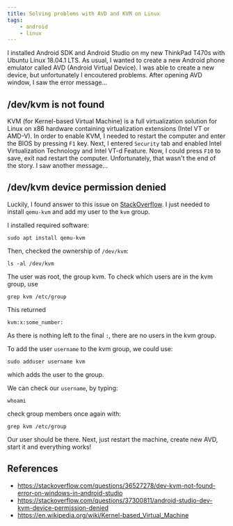 ```yaml
---
title: Solving problems with AVD and KVM on Linux
tags:
    - android
    - linux
---
```


I installed Android SDK and Android Studio on my new ThinkPad T470s with Ubuntu Linux 18.04.1 LTS. As usual, I wanted to create a new Android phone emulator called AVD (Android Virtual Device). I was able to create a new device, but unfortunately I encoutered problems. After opening AVD window, I saw the error message...

## /dev/kvm is not found

KVM (for Kernel-based Virtual Machine) is a full virtualization solution for Linux on x86 hardware containing virtualization extensions (Intel VT or AMD-V). In order to enable KVM, I needed to restart the computer and enter the BIOS by pressing `F1` key. Next, I entered `Security` tab and enabled Intel Virtualization Technology and Intel VT-d Feature. Now, I could press `F10` to save, exit nad restart the computer. Unfortunately, that wasn't the end of the story. I saw another message...

## /dev/kvm device permission denied

Luckily, I found answer to this issue on [StackOverflow](https://stackoverflow.com/questions/37300811/android-studio-dev-kvm-device-permission-denied$). I just needed to install `qemu-kvm` and add my user to the `kvm` group.

I installed required software:

```
sudo apt install qemu-kvm
```

Then, checked the ownership of `/dev/kvm`:

```
ls -al /dev/kvm
```

The user was root, the group kvm. To check which users are in the kvm group, use

```
grep kvm /etc/group
```

This returned

```
kvm:x:some_number:
```

As there is nothing left to the final `:`, there are no users in the kvm group.

To add the user `username` to the kvm group, we could use:

```
sudo adduser username kvm
```

which adds the user to the group.

We can check our `username`, by typing:

```
whoami
```

check group members once again with:

```
grep kvm /etc/group
```

Our user should be there. Next, just restart the machine, create new AVD, start it and everything works!

## References
- https://stackoverflow.com/questions/36527278/dev-kvm-not-found-error-on-windows-in-android-studio
- https://stackoverflow.com/questions/37300811/android-studio-dev-kvm-device-permission-denied
- https://en.wikipedia.org/wiki/Kernel-based_Virtual_Machine
